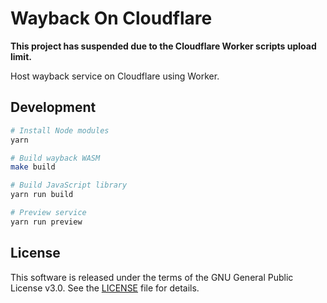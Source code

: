 # Wayback On Cloudflare

**This project has suspended due to the Cloudflare Worker scripts upload limit.**

Host wayback service on Cloudflare using Worker.

## Development

```bash
# Install Node modules
yarn

# Build wayback WASM
make build

# Build JavaScript library
yarn run build

# Preview service
yarn run preview
```

## License

This software is released under the terms of the GNU General Public License v3.0. See the [LICENSE](https://github.com/wabarc/on-cloudflare/blob/main/LICENSE) file for details.
